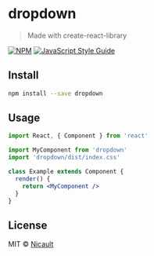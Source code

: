 # dropdown

> Made with create-react-library

[![NPM](https://img.shields.io/npm/v/dropdown.svg)](https://www.npmjs.com/package/dropdown) [![JavaScript Style Guide](https://img.shields.io/badge/code_style-standard-brightgreen.svg)](https://standardjs.com)

## Install

```bash
npm install --save dropdown
```

## Usage

```jsx
import React, { Component } from 'react'

import MyComponent from 'dropdown'
import 'dropdown/dist/index.css'

class Example extends Component {
  render() {
    return <MyComponent />
  }
}
```

## License

MIT © [Nicault](https://github.com/Nicault)
